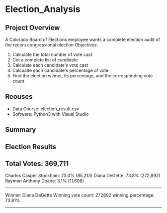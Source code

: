 # Election_Analysis

## Project Overview 
A Colorado Board of Elections employee wants a complete election audit of the recent congressional election 
Objectives: 
1. Calculate the total number of vote cast 
2. Get a complete list of candidate 
3. Calculate each candidate's vote cast
4. Calcualte each candidate's percentage of vote
5. Find the election winner, its percentage, and the corresponding vote count

## Reouses 
- Data Course: election_result.csv 
- Software: Python3 with Visual Studio 

## Summary
Election Results
--------------
Total Votes: 369,711
---------
Charles Casper Stockham: 23.0% (85,213)
Diana DeGette: 73.8% (272,892)
Raymon Anthony Doane: 3.1% (11,606)
______________________
Winner: Diana DeGette
Winning vote count: 272892
winning percentage: 73.81%
_______________________

